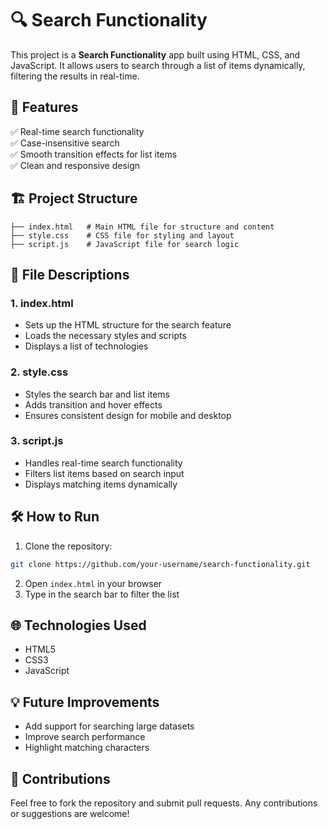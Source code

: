 
# 🔍 Search Functionality

This project is a **Search Functionality** app built using HTML, CSS, and JavaScript. It allows users to search through a list of items dynamically, filtering the results in real-time.

## 🚀 Features
✅ Real-time search functionality  
✅ Case-insensitive search  
✅ Smooth transition effects for list items  
✅ Clean and responsive design  

## 🏗️ Project Structure
```
├── index.html   # Main HTML file for structure and content
├── style.css    # CSS file for styling and layout
├── script.js    # JavaScript file for search logic
```

## 📂 File Descriptions
### 1. index.html  
- Sets up the HTML structure for the search feature  
- Loads the necessary styles and scripts  
- Displays a list of technologies  

### 2. style.css  
- Styles the search bar and list items  
- Adds transition and hover effects  
- Ensures consistent design for mobile and desktop  

### 3. script.js  
- Handles real-time search functionality  
- Filters list items based on search input  
- Displays matching items dynamically  

## 🛠️ How to Run
1. Clone the repository:
```bash
git clone https://github.com/your-username/search-functionality.git
```
2. Open `index.html` in your browser  
3. Type in the search bar to filter the list  

## 🌐 Technologies Used
- HTML5  
- CSS3  
- JavaScript  

## 💡 Future Improvements
- Add support for searching large datasets  
- Improve search performance  
- Highlight matching characters  

## 🎯 Contributions
Feel free to fork the repository and submit pull requests. Any contributions or suggestions are welcome!  
